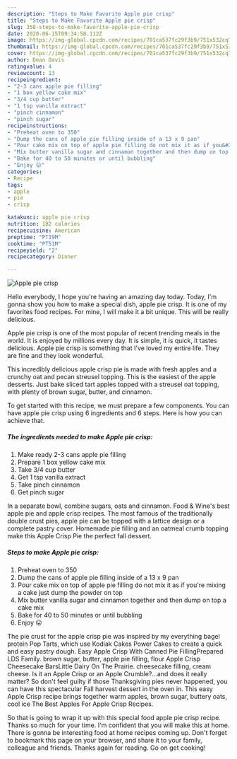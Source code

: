 ```yaml
---
description: "Steps to Make Favorite Apple pie crisp"
title: "Steps to Make Favorite Apple pie crisp"
slug: 358-steps-to-make-favorite-apple-pie-crisp
date: 2020-06-15T09:34:58.112Z
image: https://img-global.cpcdn.com/recipes/701ca537fc29f3b9/751x532cq70/apple-pie-crisp-recipe-main-photo.jpg
thumbnail: https://img-global.cpcdn.com/recipes/701ca537fc29f3b9/751x532cq70/apple-pie-crisp-recipe-main-photo.jpg
cover: https://img-global.cpcdn.com/recipes/701ca537fc29f3b9/751x532cq70/apple-pie-crisp-recipe-main-photo.jpg
author: Dean Davis
ratingvalue: 4
reviewcount: 13
recipeingredient:
- "2-3 cans apple pie filling"
- "1 box yellow cake mix"
- "3/4 cup butter"
- "1 tsp vanilla extract"
- "pinch cinnamon"
- "pinch sugar"
recipeinstructions:
- "Preheat oven to 350"
- "Dump the cans of apple pie filling inside of a 13 x 9 pan"
- "Pour cake mix on top of apple pie filling do not mix it as if you&#39;re mixing a cake just dump the powder on top"
- "Mix butter vanilla sugar and cinnamon together and then dump on top a cake mix"
- "Bake for 40 to 50 minutes or until bubbling"
- "Enjoy 😛"
categories:
- Recipe
tags:
- apple
- pie
- crisp

katakunci: apple pie crisp 
nutrition: 182 calories
recipecuisine: American
preptime: "PT19M"
cooktime: "PT51M"
recipeyield: "2"
recipecategory: Dinner

---
```



![Apple pie crisp](https://img-global.cpcdn.com/recipes/701ca537fc29f3b9/751x532cq70/apple-pie-crisp-recipe-main-photo.jpg)

Hello everybody, I hope you're having an amazing day today. Today, I'm gonna show you how to make a special dish, apple pie crisp. It is one of my favorites food recipes. For mine, I will make it a bit unique. This will be really delicious.

Apple pie crisp is one of the most popular of recent trending meals in the world. It is enjoyed by millions every day. It is simple, it is quick, it tastes delicious. Apple pie crisp is something that I've loved my entire life. They are fine and they look wonderful.

This incredibly delicious apple crisp pie is made with fresh apples and a crunchy oat and pecan streusel topping. This is the easiest of the apple desserts. Just bake sliced tart apples topped with a streusel oat topping, with plenty of brown sugar, butter, and cinnamon.


To get started with this recipe, we must prepare a few components. You can have apple pie crisp using 6 ingredients and 6 steps. Here is how you can achieve that.

##### The ingredients needed to make Apple pie crisp:

1. Make ready 2-3 cans apple pie filling
1. Prepare 1 box yellow cake mix
1. Take 3/4 cup butter
1. Get 1 tsp vanilla extract
1. Take pinch cinnamon
1. Get pinch sugar


In a separate bowl, combine sugars, oats and cinnamon. Food &amp; Wine&#39;s best apple pie and apple crisp recipes. The most famous of the traditionally double crust pies, apple pie can be topped with a lattice design or a complete pastry cover. Homemade pie filling and an oatmeal crumb topping make this Apple Crisp Pie the perfect fall dessert. 

##### Steps to make Apple pie crisp:

1. Preheat oven to 350
1. Dump the cans of apple pie filling inside of a 13 x 9 pan
1. Pour cake mix on top of apple pie filling do not mix it as if you&#39;re mixing a cake just dump the powder on top
1. Mix butter vanilla sugar and cinnamon together and then dump on top a cake mix
1. Bake for 40 to 50 minutes or until bubbling
1. Enjoy 😛


The pie crust for the apple crisp pie was inspired by my everything bagel protein Pop Tarts, which use Kodiak Cakes Power Cakes to create a quick and easy pastry dough. Easy Apple Crisp With Canned Pie FillingPrepared LDS Family. brown sugar, butter, apple pie filling, flour Apple Crisp Cheesecake BarsLittle Dairy On The Prairie. cheesecake filling, cream cheese. Is it an Apple Crisp or an Apple Crumble?…and does it really matter? So don&#39;t feel guilty if those Thanksgiving pies never happened, you can have this spectacular Fall harvest dessert in the oven in. This easy Apple Crisp recipe brings together warm apples, brown sugar, buttery oats, cool ice The Best Apples For Apple Crisp Recipes. 

So that is going to wrap it up with this special food apple pie crisp recipe. Thanks so much for your time. I'm confident that you will make this at home. There is gonna be interesting food at home recipes coming up. Don't forget to bookmark this page on your browser, and share it to your family, colleague and friends. Thanks again for reading. Go on get cooking!
